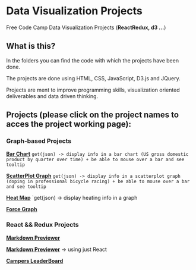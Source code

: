 # Data Visualization Projects
Free Code Camp Data Visualization Projects (**ReactRedux, d3 ...**)

## What is this?
In the folders you can find the code with which the projects have been done.

The projects are done using HTML, CSS, JavaScript, D3.js and JQuery.

Projects are ment to improve programming skills, visualization oriented deliverables and data driven thinking.



## Projects (please click on the project names to acces the project working page):

### Graph-based Projects

[**Bar Chart**](https://codepen.io/valeporti/full/MoJQRM/) `get(json) -> display info in a bar chart (US gross domestic product by quarter over time) + be able to mouse over a bar and see tooltip`

[**ScatterPlot Graph**](https://codepen.io/valeporti/full/EXZREY/) `get(json) -> display info in a scatterplot graph (doping in professional bicycle racing) + be able to mouse over a bar and see tooltip`

[**Heat Map**](https://codepen.io/valeporti/full/KqvdQB/) `get(json) -> display heating info in a graph

[**Force Graph**](https://codepen.io/valeporti/full/XgVxJr/)

### React && Redux Projects

[**Markdown Previewer**](https://codepen.io/valeporti/full/XarebN/)

[**Markdown Previewer**](https://codepen.io/valeporti/full/pwMxgy/) -> using just React

[**Campers LeaderBoard**](https://codepen.io/valeporti/full/jLNebN/)